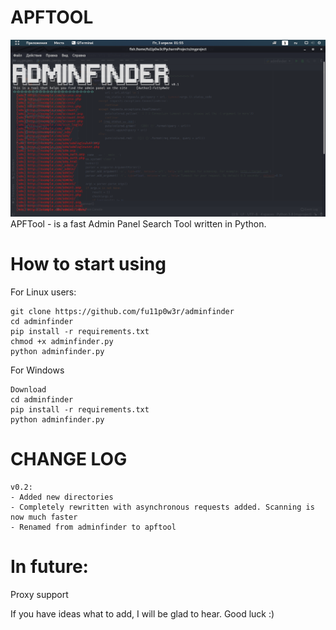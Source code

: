 # APFTOOL
![alt text](screenshots/adminfinder_screenshot.png "Tool screenshot")​
APFTool - is a fast Admin Panel Search Tool written in Python.


# How to start using
For Linux users:
```
git clone https://github.com/fu11p0w3r/adminfinder
cd adminfinder
pip install -r requirements.txt
chmod +x adminfinder.py
python adminfinder.py
```
For Windows
```
Download
cd adminfinder
pip install -r requirements.txt
python adminfinder.py

```

# CHANGE LOG
```
v0.2:
- Added new directories
- Completely rewritten with asynchronous requests added. Scanning is now much faster
- Renamed from adminfinder to apftool
```

# In future:
Proxy support

If you have ideas what to add, I will be glad to hear.
Good luck :)
